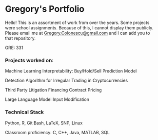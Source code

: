 # Gregory's Portfolio
Hello! This is an assortment of work from over the years.
Some projects were school assignments. Because of this, I cannot display them publicly.
Please email me at Gregory.Colonescu@gmail.com and I can add you to that repository.

GRE: 331

### Projects worked on:

Machine Learning Interpretability: Buy/Hold/Sell Prediction Model

Detection Algorithm for Irregular Trading in Cryptocurrencies

Third Party Litigation Financing Contract Pricing

Large Language Model Input Modification

### Technical Stack
Python, R, Git Bash, LaTeX, SNP, Linux

Classroom proficiency: C, C++, Java, MATLAB, SQL
